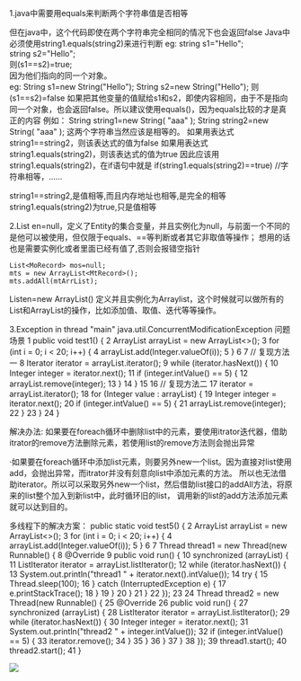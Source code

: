 1.java中需要用equals来判断两个字符串值是否相等

但在java中，这个代码即使在两个字符串完全相同的情况下也会返回false 
Java中必须使用string1.equals(string2)来进行判断 
eg: 
string s1="Hello";<br>
string s2="Hello";<br>
则(s1==s2)=true;<br>
因为他们指向的同一个对象。<br>
 eg:
String s1=new String("Hello"); 
String s2=new String("Hello"); 
则(s1==s2)=false
如果把其他变量的值赋给s1和s2，即使内容相同，由于不是指向同一个对象，也会返回false。所以建议使用equals()，因为equals比较的才是真正的内容 
例如： 
String string1=new String( "aaa" ); 
String string2=new String( "aaa" ); 
这两个字符串当然应该是相等的。 
如果用表达式string1==string2，则该表达式的值为false 
如果用表达式string1.equals(string2)，则该表达式的值为true 
因此应该用string1.equals(string2)，在if语句中就是 
if(string1.equals(string2)==true) //字符串相等，……

string1==string2,是值相等,而且内存地址也相等,是完全的相等 
string1.equals(string2)为true,只是值相等

2.List en=null，定义了Entity的集合变量，并且实例化为null，与前面一个不同的是他可以被使用，但仅限于equals、==等判断或者其它非取值等操作；
想用的话也是需要实例化或者里面已经有值了,否则会报错空指针

    List<MoRecord> mos=null;
    mts = new ArrayList<MtRecord>();
    mts.addAll(mtArrList);
Listen=new ArrayList() 定义并且实例化为Arraylist，这个时候就可以做所有的List和ArrayList的操作，比如添加值、取值、迭代等等操作。 


3.Exception in thread "main" java.util.ConcurrentModificationException
  问题场景
 1     public void test1()  {
 2         ArrayList<Integer> arrayList = new ArrayList<>();
 3         for (int i = 0; i < 20; i++) {
 4             arrayList.add(Integer.valueOf(i));
 5         }
 6 
 7         // 复现方法一
 8         Iterator<Integer> iterator = arrayList.iterator();
 9         while (iterator.hasNext()) {
10             Integer integer = iterator.next();
11             if (integer.intValue() == 5) {
12                 arrayList.remove(integer);
13             }
14         }
15 
16         // 复现方法二
17         iterator = arrayList.iterator();
18         for (Integer value : arrayList) {
19             Integer integer = iterator.next();
20             if (integer.intValue() == 5) {
21                 arrayList.remove(integer);
22             }
23         }
24     }

解决办法:
如果要在foreach循环中删除list中的元素，要使用itrator迭代器，借助itrator的remove方法删除元素，若使用list的remove方法则会抛出异常

·如果要在foreach循环中添加list元素，则要另外new一个list。因为直接对list使用add，会抛出异常，而itrator并没有刻意向list中添加元素的方法。
所以也无法借助iterator。所以可以采取另外new一个list，然后借助list接口的addAll方法，将原来的list整个加入到新list中，此时循环旧的list，
调用新的list的add方法添加元素就可以达到目的。

多线程下的解决方案：
 public static void test5() {
 2         ArrayList<Integer> arrayList = new ArrayList<>();
 3         for (int i = 0; i < 20; i++) {
 4             arrayList.add(Integer.valueOf(i));
 5         }
 6 
 7         Thread thread1 = new Thread(new Runnable() {
 8             @Override
 9             public void run() {
10                 synchronized (arrayList) {
11                     ListIterator<Integer> iterator = arrayList.listIterator();
12                     while (iterator.hasNext()) {
13                         System.out.println("thread1 " + iterator.next().intValue());
14                         try {
15                             Thread.sleep(100);
16                         } catch (InterruptedException e) {
17                             e.printStackTrace();
18                         }
19                     }
20                 }
21             }
22         });
23 
24         Thread thread2 = new Thread(new Runnable() {
25             @Override
26             public void run() {
27                 synchronized (arrayList) {
28                     ListIterator<Integer> iterator = arrayList.listIterator();
29                     while (iterator.hasNext()) {
30                         Integer integer = iterator.next();
31                         System.out.println("thread2 " + integer.intValue());
32                         if (integer.intValue() == 5) {
33                             iterator.remove();
34                         }
35                     }
36                 }
37             }
38         });
39         thread1.start();
40         thread2.start();
41     }

![](http://www.baidu.com/img/bdlogo.gif)  
